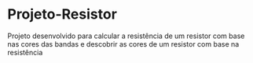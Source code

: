 # Projeto-Resistor
Projeto desenvolvido para calcular a resistência de um resistor com base nas cores das bandas e descobrir as cores de um resistor com base na resistência
